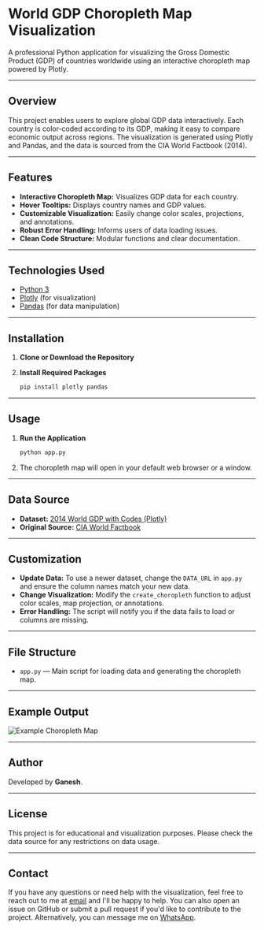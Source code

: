 # World GDP Choropleth Map Visualization

A professional Python application for visualizing the Gross Domestic Product (GDP) of countries worldwide using an interactive choropleth map powered by Plotly.

---

## Overview

This project enables users to explore global GDP data interactively. Each country is color-coded according to its GDP, making it easy to compare economic output across regions. The visualization is generated using Plotly and Pandas, and the data is sourced from the CIA World Factbook (2014).

---

## Features

- **Interactive Choropleth Map:** Visualizes GDP data for each country.
- **Hover Tooltips:** Displays country names and GDP values.
- **Customizable Visualization:** Easily change color scales, projections, and annotations.
- **Robust Error Handling:** Informs users of data loading issues.
- **Clean Code Structure:** Modular functions and clear documentation.

---

## Technologies Used

- [Python 3](https://www.python.org/)
- [Plotly](https://plotly.com/python/) (for visualization)
- [Pandas](https://pandas.pydata.org/) (for data manipulation)

---

## Installation

1. **Clone or Download the Repository**

2. **Install Required Packages**

    ```sh
    pip install plotly pandas
    ```

---

## Usage

1. **Run the Application**

    ```sh
    python app.py
    ```

2. The choropleth map will open in your default web browser or a window.

---

## Data Source

- **Dataset:** [2014 World GDP with Codes (Plotly)](https://raw.githubusercontent.com/plotly/datasets/master/2014_world_gdp_with_codes.csv)
- **Original Source:** [CIA World Factbook](https://www.cia.gov/library/publications/the-world-factbook/fields/2195.html)

---

## Customization

- **Update Data:** To use a newer dataset, change the `DATA_URL` in `app.py` and ensure the column names match your new data.
- **Change Visualization:** Modify the `create_choropleth` function to adjust color scales, map projection, or annotations.
- **Error Handling:** The script will notify you if the data fails to load or columns are missing.

---

## File Structure

- `app.py` — Main script for loading data and generating the choropleth map.

---

## Example Output

![Example Choropleth Map](https://raw.githubusercontent.com/plotly/datasets/master/images/gdp_choropleth_example.png)

---

## Author

Developed by **Ganesh**.

---

## License

This project is for educational and visualization purposes. Please check the data source for any restrictions on data usage.

---

## Contact

If you have any questions or need help with the visualization, feel free to reach out to me at [email](mailto:roy862452@gmail.com) and I'll be happy to help. You can also open an issue on GitHub or submit a pull request if you'd like to contribute to the project. Alternatively, you can message me on [WhatsApp](https://wa.me/8249873663).
